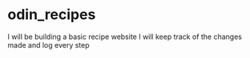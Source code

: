 # odin_recipes
I will be building a basic recipe website
I will keep track of the changes made and log every step